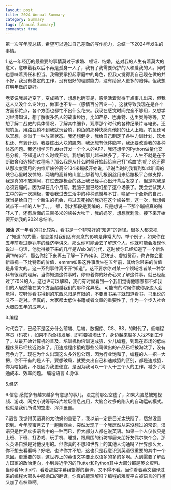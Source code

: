 ```yaml
---
layout: post
title: 2024 Annual Summary
category: Summary
tags: [Annual Summary]
comments: true
---
```


第一次写年度总结，希望可以通过自己差劲的写作能力，总结一下2024年发生的事情。

1.这一年经历的最重要的事情莫过于求婚、领证、结婚。这对我的人生有着莫大的意义，意味着我以后不再是孤身一人了，我有了我需要保护的人和爱我的人。同时也意味着责任和担当。我需要承担起家庭中的角色，但我又觉得我自己现在做的并不好，我没有稳定的工作，没有很好的理财能力，没有给家人更多的陪伴。但我想在明年做的更好。

老婆说我最近变了，变成熟了，想想也确实是，感觉活着就得干点事儿出来，但我这人又没什么专注力，做事也不专一（感情百分百专一），这就导致我现在是各个方面都忙点，各个方面也都忙不出什么花来。我现在感觉时间完全不够用，又想学习经济知识，想了解很多名人的故事经历，比如芒格、巴菲特、达里奥等等等，又想了解二战史的具体情况，了解其中细节，观摩那个时代的各种纪录片与电影。还想钓鱼，用路亚钓不到我就玩台钓，钓鱼的那种快感真他妈的让人上瘾，钓鱼还可以冥想，类似于一种放空状态。我还想健身，我给自己制定了各种力训计划、饮水机还、有氧计划。我要练出大块的肌肉，我还想有低体脂率，我还要改善我的各种体态问题。我还想学习Flutter开发一个个人的APP，我还想学习Python做量化交易分析。不知道从什么时候开始，我想的事儿越来越多了，不过，人生不就是在不断取舍和选择的过程吗？那么我是从什么时候开始起给自己打“鸡血”的呢？这还得从那次度蜜月的内维斯峡谷高空134米蹦极开始说，话说当时的我看到如此旷阔的峡谷心里时发怵的，两端的高耸的山崖上绑着的几根钢丝用来给蹦极平台做支撑，我是真的不敢蹦阿，在过去蹦极台的路上我已经手心出汗背后发凉了，但是呢我是必须要蹦的。因为早在几个月前，我脑子里已经幻想了这个场景了。我会尝试我人生中的第一次蹦极，带着我过去生活中的种种遗憾与不甘，唤醒一个全新的自己，就当是给自己一个新生的机会，将过去死掉的我扔在这个峡谷里，这一次，我想尝试点不一样的人生了。。。
额，刚才那段是我编的，只是想说一下那个蹦极真的贼吓人了，还有后面的三百多米的峡谷大秋千，我的妈呀，想想就刺激。接下来开始要开始我的2024总结咯。

**阅读**
这一年看的书比较杂，看书是一个非常好的“知道”的途径。很多人都忽视了“知道”的力量，信息差对我们固有观念的影响是非常大的。举个例子，如果你在五年前看过薛兆丰的经济学讲义，那么你可能会去了解这个人，你就可能会发现他说过一句话，他觉得接下来的几年是Web3的时代，这时候你已经知道了一个新名词“Web3”，那么你接下来再去了解一下Web3、区块链、虚拟货币，也许你会重新审视一下比特币的价值，emmm如果这件事发生在五年前，其给你带来的价值是非常大的。这一系列事件离不开“知道”。这不要求你对某一个领域或者某一种学科有很深的理解，当你知道这件事时，你带着你的好奇心来了解这件事，就已经超过了70%的人。这也许可以解释，我们有时候看到一个我们觉得他哪哪都不如我们的人居然能在某个方面超越我们的那种诧异感。
可能有的时候你或你身边人会觉得，哎呀你看书得到的东西总归是有限的，不要当书呆子就知道看书，书里说的又不一定对。但真的，大家都太低估书籍或者文章的重要性了，作为一个步入社会大概四五年的成年人，

3.编程

时代变了，已经不是区分什么前端、后端，数据库、CS、BS，的时代了，低端程序员（码农），如果不向全栈发展，即将要被淘汰了，身边越来越多人找不到工作了。从最开始计算机的普及、培训机构培训速成猿，少儿编程，到现在市场的低端程序员已经接近饱和了。用速成程序猿的那些公司做出的产品已经被淘汰了，没有竞争力了。现在为什么出现这么多外包公司，因为行业饱和了，编程的人一招一大把，你不干有的是人干，要想破局，就要突出自己和速成猿的区别，都是速成猿，你为啥招我，不是因为我更便宜，是因为我可以一个人干三个人的工作，减少了沟通成本、效率问题。
编程语言
4.身体

5.经济

6.信息
感觉多有越来越多有意思的事儿，没之前那么空虚了，如果大脑总被短视频、游戏、网文小说等等碎片垃圾信息占用，大脑会过多的陷入的自动运转模式。也就是我们所说的空虚、浑浑噩噩。

7.语言
我觉得英语真的太他妈的重要了，我以前一定是目光太狭隘了，居然没意识到。今年度蜜月去了一趟新西兰，突然发现了一个我居然从来没想过的常识，汉语只是世界众多语言中的一种而已，但大部分人都在说英语。如果一个人仅仅只是上班、下班、打游戏、玩手机、睡觉，跟周围的街坊邻居亲朋好友偶尔聚个会，那么英语自然是对他没用的。但你真的不想和世界上的其他人沟通吗？世界那么大，你不想去看看吗？好吧，也许你并不想，这也只是我意识到英语很重要的其中一个原因。更重要的是，这世界上的英语文字要比汉语多的多的多啊。大到需要了解西方国家的政治走向，小到最近学习的Flutter和Python其中大部分都是英文资料。当你看Netfix时，看着那些字幕组蹩脚的翻译，又不得不看。当你看着英文翻译过来的编程大部头中那拗口的翻译，你真的能理解吗？编程的难度平白被语言的门槛又加了点权重啊。
